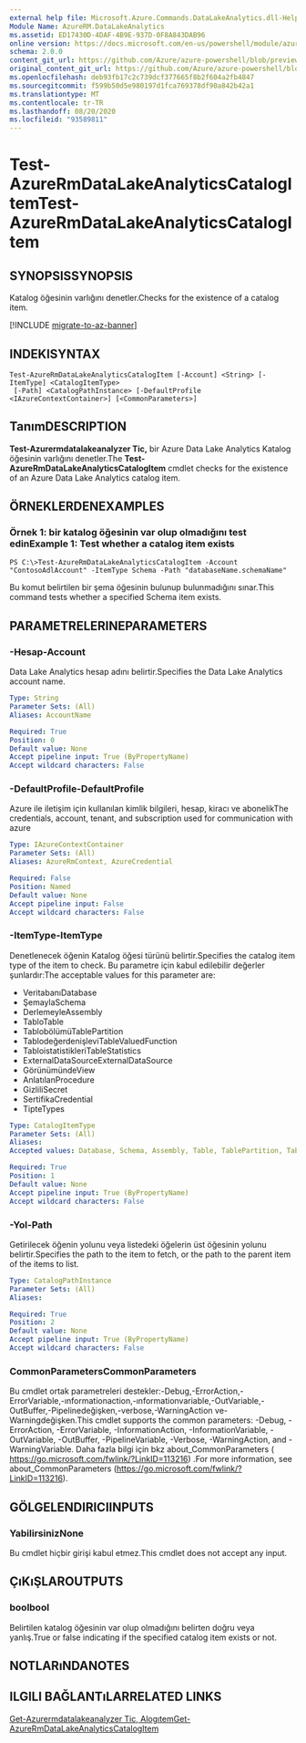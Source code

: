 ```yaml
---
external help file: Microsoft.Azure.Commands.DataLakeAnalytics.dll-Help.xml
Module Name: AzureRM.DataLakeAnalytics
ms.assetid: ED17430D-4DAF-4B9E-937D-0F8A843DAB96
online version: https://docs.microsoft.com/en-us/powershell/module/azurerm.datalakeanalytics/test-azurermdatalakeanalyticscatalogitem
schema: 2.0.0
content_git_url: https://github.com/Azure/azure-powershell/blob/preview/src/ResourceManager/DataLakeAnalytics/Commands.DataLakeAnalytics/help/Test-AzureRmDataLakeAnalyticsCatalogItem.md
original_content_git_url: https://github.com/Azure/azure-powershell/blob/preview/src/ResourceManager/DataLakeAnalytics/Commands.DataLakeAnalytics/help/Test-AzureRmDataLakeAnalyticsCatalogItem.md
ms.openlocfilehash: deb93fb17c2c739dcf377665f8b2f604a2fb4847
ms.sourcegitcommit: f599b50d5e980197d1fca769378df90a842b42a1
ms.translationtype: MT
ms.contentlocale: tr-TR
ms.lasthandoff: 08/20/2020
ms.locfileid: "93589811"
---
```

# <span data-ttu-id="52ffb-101">Test-AzureRmDataLakeAnalyticsCatalogItem</span><span class="sxs-lookup"><span data-stu-id="52ffb-101">Test-AzureRmDataLakeAnalyticsCatalogItem</span></span>

## <span data-ttu-id="52ffb-102">SYNOPSIS</span><span class="sxs-lookup"><span data-stu-id="52ffb-102">SYNOPSIS</span></span>
<span data-ttu-id="52ffb-103">Katalog öğesinin varlığını denetler.</span><span class="sxs-lookup"><span data-stu-id="52ffb-103">Checks for the existence of a catalog item.</span></span>

[!INCLUDE [migrate-to-az-banner](../../includes/migrate-to-az-banner.md)]

## <span data-ttu-id="52ffb-104">INDEKI</span><span class="sxs-lookup"><span data-stu-id="52ffb-104">SYNTAX</span></span>

```
Test-AzureRmDataLakeAnalyticsCatalogItem [-Account] <String> [-ItemType] <CatalogItemType>
 [-Path] <CatalogPathInstance> [-DefaultProfile <IAzureContextContainer>] [<CommonParameters>]
```

## <span data-ttu-id="52ffb-105">Tanım</span><span class="sxs-lookup"><span data-stu-id="52ffb-105">DESCRIPTION</span></span>
<span data-ttu-id="52ffb-106">**Test-Azurermdatalakeanalyzer Tic,** bir Azure Data Lake Analytics Katalog öğesinin varlığını denetler.</span><span class="sxs-lookup"><span data-stu-id="52ffb-106">The **Test-AzureRmDataLakeAnalyticsCatalogItem** cmdlet checks for the existence of an Azure Data Lake Analytics catalog item.</span></span>

## <span data-ttu-id="52ffb-107">ÖRNEKLERDEN</span><span class="sxs-lookup"><span data-stu-id="52ffb-107">EXAMPLES</span></span>

### <span data-ttu-id="52ffb-108">Örnek 1: bir katalog öğesinin var olup olmadığını test edin</span><span class="sxs-lookup"><span data-stu-id="52ffb-108">Example 1: Test whether a catalog item exists</span></span>
```
PS C:\>Test-AzureRmDataLakeAnalyticsCatalogItem -Account "ContosoAdlAccount" -ItemType Schema -Path "databaseName.schemaName"
```

<span data-ttu-id="52ffb-109">Bu komut belirtilen bir şema öğesinin bulunup bulunmadığını sınar.</span><span class="sxs-lookup"><span data-stu-id="52ffb-109">This command tests whether a specified Schema item exists.</span></span>

## <span data-ttu-id="52ffb-110">PARAMETRELERINE</span><span class="sxs-lookup"><span data-stu-id="52ffb-110">PARAMETERS</span></span>

### <span data-ttu-id="52ffb-111">-Hesap</span><span class="sxs-lookup"><span data-stu-id="52ffb-111">-Account</span></span>
<span data-ttu-id="52ffb-112">Data Lake Analytics hesap adını belirtir.</span><span class="sxs-lookup"><span data-stu-id="52ffb-112">Specifies the Data Lake Analytics account name.</span></span>

```yaml
Type: String
Parameter Sets: (All)
Aliases: AccountName

Required: True
Position: 0
Default value: None
Accept pipeline input: True (ByPropertyName)
Accept wildcard characters: False
```

### <span data-ttu-id="52ffb-113">-DefaultProfile</span><span class="sxs-lookup"><span data-stu-id="52ffb-113">-DefaultProfile</span></span>
<span data-ttu-id="52ffb-114">Azure ile iletişim için kullanılan kimlik bilgileri, hesap, kiracı ve abonelik</span><span class="sxs-lookup"><span data-stu-id="52ffb-114">The credentials, account, tenant, and subscription used for communication with azure</span></span>

```yaml
Type: IAzureContextContainer
Parameter Sets: (All)
Aliases: AzureRmContext, AzureCredential

Required: False
Position: Named
Default value: None
Accept pipeline input: False
Accept wildcard characters: False
```

### <span data-ttu-id="52ffb-115">-ItemType</span><span class="sxs-lookup"><span data-stu-id="52ffb-115">-ItemType</span></span>
<span data-ttu-id="52ffb-116">Denetlenecek öğenin Katalog öğesi türünü belirtir.</span><span class="sxs-lookup"><span data-stu-id="52ffb-116">Specifies the catalog item type of the item to check.</span></span>
<span data-ttu-id="52ffb-117">Bu parametre için kabul edilebilir değerler şunlardır:</span><span class="sxs-lookup"><span data-stu-id="52ffb-117">The acceptable values for this parameter are:</span></span>

- <span data-ttu-id="52ffb-118">Veritabanı</span><span class="sxs-lookup"><span data-stu-id="52ffb-118">Database</span></span>
- <span data-ttu-id="52ffb-119">Şemayla</span><span class="sxs-lookup"><span data-stu-id="52ffb-119">Schema</span></span>
- <span data-ttu-id="52ffb-120">Derlemeyle</span><span class="sxs-lookup"><span data-stu-id="52ffb-120">Assembly</span></span>
- <span data-ttu-id="52ffb-121">Tablo</span><span class="sxs-lookup"><span data-stu-id="52ffb-121">Table</span></span>
- <span data-ttu-id="52ffb-122">Tablobölümü</span><span class="sxs-lookup"><span data-stu-id="52ffb-122">TablePartition</span></span>
- <span data-ttu-id="52ffb-123">Tablodeğerdenişlevi</span><span class="sxs-lookup"><span data-stu-id="52ffb-123">TableValuedFunction</span></span>
- <span data-ttu-id="52ffb-124">Tabloistatistikleri</span><span class="sxs-lookup"><span data-stu-id="52ffb-124">TableStatistics</span></span>
- <span data-ttu-id="52ffb-125">ExternalDataSource</span><span class="sxs-lookup"><span data-stu-id="52ffb-125">ExternalDataSource</span></span>
- <span data-ttu-id="52ffb-126">Görünümünde</span><span class="sxs-lookup"><span data-stu-id="52ffb-126">View</span></span>
- <span data-ttu-id="52ffb-127">Anlatılan</span><span class="sxs-lookup"><span data-stu-id="52ffb-127">Procedure</span></span>
- <span data-ttu-id="52ffb-128">Gizlili</span><span class="sxs-lookup"><span data-stu-id="52ffb-128">Secret</span></span>
- <span data-ttu-id="52ffb-129">Sertifika</span><span class="sxs-lookup"><span data-stu-id="52ffb-129">Credential</span></span>
- <span data-ttu-id="52ffb-130">Tipte</span><span class="sxs-lookup"><span data-stu-id="52ffb-130">Types</span></span>

```yaml
Type: CatalogItemType
Parameter Sets: (All)
Aliases: 
Accepted values: Database, Schema, Assembly, Table, TablePartition, TableValuedFunction, TableStatistics, ExternalDataSource, View, Procedure, Secret, Credential, Types, Package

Required: True
Position: 1
Default value: None
Accept pipeline input: True (ByPropertyName)
Accept wildcard characters: False
```

### <span data-ttu-id="52ffb-131">-Yol</span><span class="sxs-lookup"><span data-stu-id="52ffb-131">-Path</span></span>
<span data-ttu-id="52ffb-132">Getirilecek öğenin yolunu veya listedeki öğelerin üst öğesinin yolunu belirtir.</span><span class="sxs-lookup"><span data-stu-id="52ffb-132">Specifies the path to the item to fetch, or the path to the parent item of the items to list.</span></span>

```yaml
Type: CatalogPathInstance
Parameter Sets: (All)
Aliases: 

Required: True
Position: 2
Default value: None
Accept pipeline input: True (ByPropertyName)
Accept wildcard characters: False
```

### <span data-ttu-id="52ffb-133">CommonParameters</span><span class="sxs-lookup"><span data-stu-id="52ffb-133">CommonParameters</span></span>
<span data-ttu-id="52ffb-134">Bu cmdlet ortak parametreleri destekler:-Debug,-ErrorAction,-ErrorVariable,-ınformationaction,-ınformationvariable,-OutVariable,-OutBuffer,-Pipelinedeğişken,-verbose,-WarningAction ve-Warningdeğişken.</span><span class="sxs-lookup"><span data-stu-id="52ffb-134">This cmdlet supports the common parameters: -Debug, -ErrorAction, -ErrorVariable, -InformationAction, -InformationVariable, -OutVariable, -OutBuffer, -PipelineVariable, -Verbose, -WarningAction, and -WarningVariable.</span></span> <span data-ttu-id="52ffb-135">Daha fazla bilgi için bkz about_CommonParameters ( https://go.microsoft.com/fwlink/?LinkID=113216) .</span><span class="sxs-lookup"><span data-stu-id="52ffb-135">For more information, see about_CommonParameters (https://go.microsoft.com/fwlink/?LinkID=113216).</span></span>

## <span data-ttu-id="52ffb-136">GÖLGELENDIRICI</span><span class="sxs-lookup"><span data-stu-id="52ffb-136">INPUTS</span></span>

### <span data-ttu-id="52ffb-137">Yabilirsiniz</span><span class="sxs-lookup"><span data-stu-id="52ffb-137">None</span></span>
<span data-ttu-id="52ffb-138">Bu cmdlet hiçbir girişi kabul etmez.</span><span class="sxs-lookup"><span data-stu-id="52ffb-138">This cmdlet does not accept any input.</span></span>

## <span data-ttu-id="52ffb-139">ÇıKıŞLAR</span><span class="sxs-lookup"><span data-stu-id="52ffb-139">OUTPUTS</span></span>

### <span data-ttu-id="52ffb-140">bool</span><span class="sxs-lookup"><span data-stu-id="52ffb-140">bool</span></span>
<span data-ttu-id="52ffb-141">Belirtilen katalog öğesinin var olup olmadığını belirten doğru veya yanlış.</span><span class="sxs-lookup"><span data-stu-id="52ffb-141">True or false indicating if the specified catalog item exists or not.</span></span>

## <span data-ttu-id="52ffb-142">NOTLARıNDA</span><span class="sxs-lookup"><span data-stu-id="52ffb-142">NOTES</span></span>

## <span data-ttu-id="52ffb-143">ILGILI BAĞLANTıLAR</span><span class="sxs-lookup"><span data-stu-id="52ffb-143">RELATED LINKS</span></span>

[<span data-ttu-id="52ffb-144">Get-Azurermdatalakeanalyzer Tic, Alogıtem</span><span class="sxs-lookup"><span data-stu-id="52ffb-144">Get-AzureRmDataLakeAnalyticsCatalogItem</span></span>](./Get-AzureRmDataLakeAnalyticsCatalogItem.md)


